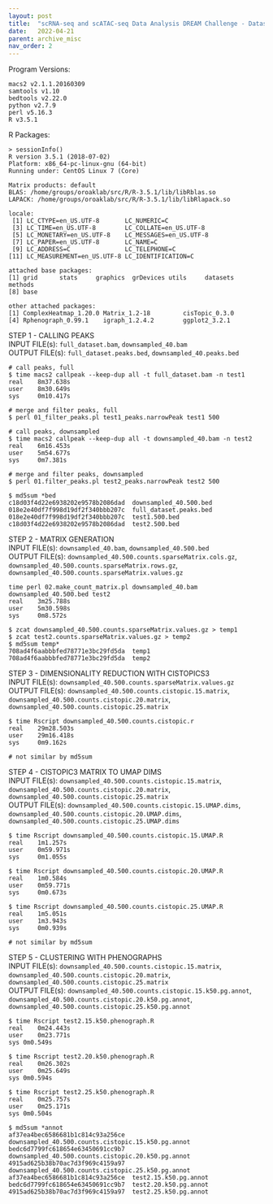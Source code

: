 ```yaml
---
layout: post
title:  "scRNA-seq and scATAC-seq Data Analysis DREAM Challenge - Dataset 2 Data Generation"
date:   2022-04-21
parent: archive_misc
nav_order: 2
---
```


Program Versions:
```
macs2 v2.1.1.20160309
samtools v1.10
bedtools v2.22.0
python v2.7.9
perl v5.16.3
R v3.5.1
```

R Packages:
```
> sessionInfo()
R version 3.5.1 (2018-07-02)
Platform: x86_64-pc-linux-gnu (64-bit)
Running under: CentOS Linux 7 (Core)

Matrix products: default
BLAS: /home/groups/oroaklab/src/R/R-3.5.1/lib/libRblas.so
LAPACK: /home/groups/oroaklab/src/R/R-3.5.1/lib/libRlapack.so

locale:
 [1] LC_CTYPE=en_US.UTF-8       LC_NUMERIC=C              
 [3] LC_TIME=en_US.UTF-8        LC_COLLATE=en_US.UTF-8    
 [5] LC_MONETARY=en_US.UTF-8    LC_MESSAGES=en_US.UTF-8   
 [7] LC_PAPER=en_US.UTF-8       LC_NAME=C                 
 [9] LC_ADDRESS=C               LC_TELEPHONE=C            
[11] LC_MEASUREMENT=en_US.UTF-8 LC_IDENTIFICATION=C       

attached base packages:
[1] grid      stats     graphics  grDevices utils     datasets  methods  
[8] base     

other attached packages:
[1] ComplexHeatmap_1.20.0 Matrix_1.2-18         cisTopic_0.3.0       
[4] Rphenograph_0.99.1    igraph_1.2.4.2        ggplot2_3.2.1 
```

STEP 1 - CALLING PEAKS
<br>INPUT FILE(s): `full_dataset.bam`, `downsampled_40.bam`
<br>OUTPUT FILE(s): `full_dataset.peaks.bed`, `downsampled_40.peaks.bed`

```
# call peaks, full
$ time macs2 callpeak --keep-dup all -t full_dataset.bam -n test1
real    8m37.638s
user    8m30.649s
sys     0m10.417s

# merge and filter peaks, full
$ perl 01_filter_peaks.pl test1_peaks.narrowPeak test1 500

# call peaks, downsampled
$ time macs2 callpeak --keep-dup all -t downsampled_40.bam -n test2
real    6m16.453s
user    5m54.677s
sys     0m7.381s

# merge and filter peaks, downsampled
$ perl 01.filter_peaks.pl test2_peaks.narrowPeak test2 500

$ md5sum *bed
c18d03f4d22e6938202e9578b2086dad  downsampled_40.500.bed
018e2e40df7f998d19df2f340bbb207c  full_dataset.peaks.bed
018e2e40df7f998d19df2f340bbb207c  test1.500.bed
c18d03f4d22e6938202e9578b2086dad  test2.500.bed
```

STEP 2 - MATRIX GENERATION
<br>INPUT FILE(s): `downsampled_40.bam`, `downsampled_40.500.bed`
<br>OUTPUT FILE(s): `downsampled_40.500.counts.sparseMatrix.cols.gz`, `downsampled_40.500.counts.sparseMatrix.rows.gz`, `downsampled_40.500.counts.sparseMatrix.values.gz`

```
time perl 02.make_count_matrix.pl downsampled_40.bam downsampled_40.500.bed test2
real    3m25.788s
user    5m30.598s
sys     0m8.572s

$ zcat downsampled_40.500.counts.sparseMatrix.values.gz > temp1
$ zcat test2.counts.sparseMatrix.values.gz > temp2
$ md5sum temp*
708ad4f6aabbbfed78771e3bc29fd5da  temp1
708ad4f6aabbbfed78771e3bc29fd5da  temp2
```

STEP 3 - DIMENSIONALITY REDUCTION WITH CISTOPICS3
<br>INPUT FILE(s): `downsampled_40.500.counts.sparseMatrix.values.gz`
<br>OUTPUT FILE(s): `downsampled_40.500.counts.cistopic.15.matrix`, `downsampled_40.500.counts.cistopic.20.matrix`, `downsampled_40.500.counts.cistopic.25.matrix`

```
$ time Rscript downsampled_40.500.counts.cistopic.r
real    29m28.503s
user    29m16.418s
sys     0m9.162s

# not similar by md5sum
```

STEP 4 - CISTOPIC3 MATRIX TO UMAP DIMS
<br>INPUT FILE(s): `downsampled_40.500.counts.cistopic.15.matrix`, `downsampled_40.500.counts.cistopic.20.matrix`, `downsampled_40.500.counts.cistopic.25.matrix`
<br>OUTPUT FILE(s): `downsampled_40.500.counts.cistopic.15.UMAP.dims`, `downsampled_40.500.counts.cistopic.20.UMAP.dims`, `downsampled_40.500.counts.cistopic.25.UMAP.dims`

```
$ time Rscript downsampled_40.500.counts.cistopic.15.UMAP.R
real    1m1.257s
user    0m59.971s
sys     0m1.055s

$ time Rscript downsampled_40.500.counts.cistopic.20.UMAP.R
real    1m0.584s
user    0m59.771s
sys     0m0.673s

$ time Rscript downsampled_40.500.counts.cistopic.25.UMAP.R
real    1m5.051s
user    1m3.943s
sys     0m0.939s

# not similar by md5sum
```

STEP 5 - CLUSTERING WITH PHENOGRAPHS
<br>INPUT FILE(s): `downsampled_40.500.counts.cistopic.15.matrix`, `downsampled_40.500.counts.cistopic.20.matrix`, `downsampled_40.500.counts.cistopic.25.matrix`
<br>OUTPUT FILE(s): `downsampled_40.500.counts.cistopic.15.k50.pg.annot`, `downsampled_40.500.counts.cistopic.20.k50.pg.annot`, `downsampled_40.500.counts.cistopic.25.k50.pg.annot`

```
$ time Rscript test2.15.k50.phenograph.R
real	0m24.443s
user	0m23.771s
sys	0m0.549s

$ time Rscript test2.20.k50.phenograph.R
real	0m26.302s
user	0m25.649s
sys	0m0.594s

$ time Rscript test2.25.k50.phenograph.R
real	0m25.757s
user	0m25.171s
sys	0m0.504s

$ md5sum *annot
af37ea4bec6586681b1c814c93a256ce  downsampled_40.500.counts.cistopic.15.k50.pg.annot
bedc6d7799fc618654e63450691cc9b7  downsampled_40.500.counts.cistopic.20.k50.pg.annot
4915ad625b38b70ac7d3f969c4159a97  downsampled_40.500.counts.cistopic.25.k50.pg.annot
af37ea4bec6586681b1c814c93a256ce  test2.15.k50.pg.annot
bedc6d7799fc618654e63450691cc9b7  test2.20.k50.pg.annot
4915ad625b38b70ac7d3f969c4159a97  test2.25.k50.pg.annot
```
